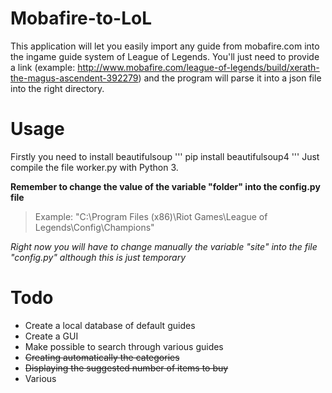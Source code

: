 # Mobafire-to-LoL

This application will let you easily import any guide from mobafire.com into the ingame guide system of League of Legends.
You'll just need to provide a link (example: http://www.mobafire.com/league-of-legends/build/xerath-the-magus-ascendent-392279)
and the program will parse it into a json file into the right directory.

# Usage
Firstly you need to install beautifulsoup
'''
pip install beautifulsoup4
'''
Just compile the file worker.py with Python 3. 

**Remember to change the value of the variable "folder" into the config.py file**

> Example: "C:\Program Files (x86)\Riot Games\League of Legends\Config\Champions\"

*Right now you will have to change manually the variable "site" into the file "config.py" although this is just temporary*

# Todo
- Create a local database of default guides
- Create a GUI
- Make possible to search through various guides
- ~~Creating automatically the categories~~
- ~~Displaying the suggested number of items to buy~~
- Various
